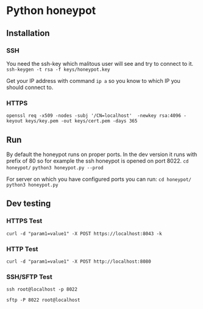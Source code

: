 # Python honeypot

## Installation

### SSH

You need the ssh-key which malitous user will see and try to connect to it.
`ssh-keygen -t rsa -f keys/honeypot.key`

Get your IP address with command
`ip a`
so you know to which IP you should connect to.

### HTTPS

`openssl req -x509 -nodes -subj '/CN=localhost'  -newkey rsa:4096 -keyout keys/key.pem -out keys/cert.pem -days 365`

## Run

By default the honeypot runs on proper ports. In the dev version it runs with prefix of 80 so for example the ssh honeypot is opened on port 8022. 
`cd honeypot/`
`python3 honeypot.py --prod`

For server on which you have configured ports you can run:
`cd honeypot/`
`python3 honeypot.py`

## Dev testing

### HTTPS Test

`curl -d "param1=value1" -X POST https://localhost:8043 -k`

### HTTP Test

`curl -d "param1=value1" -X POST http://localhost:8080`

### SSH/SFTP Test

`ssh root@localhost -p 8022`

`sftp -P 8022 root@localhost`
